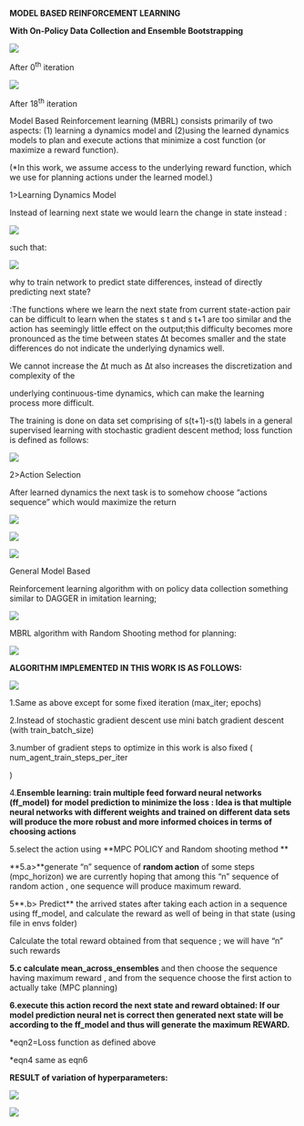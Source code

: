 ﻿**MODEL BASED REINFORCEMENT LEARNING**

**With On-Policy Data Collection and Ensemble Bootstrapping**

![](.//media/itr0.gif)

After 0<sup>th</sup> iteration

![](.//media/itr18.gif)

After 18<sup>th</sup> iteration

Model Based Reinforcement learning (MBRL) consists primarily of two
aspects: (1) learning a dynamics model and (2)using the learned dynamics
models to plan and execute actions that minimize a cost function (or
maximize a reward function).

(\*In this work, we assume access to the underlying reward function,
which we use for planning actions under the learned model.)

1\>Learning Dynamics Model

Instead of learning next state we would learn the change in state
instead :

![](.//media/image3.png)

such that:

![](.//media/image4.png)

why to train network to predict state differences, instead of directly
predicting next state?

:The functions where we learn the next state from current state-action
pair can be difficult to learn when the states s t and s t+1 are too
similar and the action has seemingly little effect on the output;this
difficulty becomes more pronounced as the time between states ∆t becomes
smaller and the state differences do not indicate the underlying
dynamics well.

We cannot increase the ∆t much as ∆t also increases the discretization
and complexity of the

underlying continuous-time dynamics, which can make the learning process
more difficult.

The training is done on data set comprising of s(t+1)-s(t) labels in a
general supervised learning with stochastic gradient descent method;
loss function is defined as follows:

![](.//media/image5.png)

2\>Action Selection

After learned dynamics the next task is to somehow choose “actions
sequence” which would maximize the return

![](.//media/image6.png)

![](.//media/image7.png)

![](.//media/image8.png)

General Model Based

Reinforcement learning algorithm with on policy data collection
something similar to DAGGER in imitation learning;

![](.//media/image9.png)

MBRL algorithm with Random Shooting method for planning:

![](.//media/image10.png)

**ALGORITHM IMPLEMENTED IN THIS WORK IS AS FOLLOWS:**

![](.//media/image11.png)

1.Same as above except for some fixed iteration (max\_iter; epochs)

2.Instead of stochastic gradient descent use mini batch gradient descent
(with train\_batch\_size)

3.number of gradient steps to optimize in this work is also fixed (
num\_agent\_train\_steps\_per\_iter

)

4\.**Ensemble learning: train multiple feed forward neural networks
(ff\_model) for model prediction to minimize the loss : Idea is that
multiple neural networks with different weights and trained on different
data sets will produce the more robust and more informed choices in
terms of choosing actions**

5.select the action using **MPC POLICY and Random shooting method **

**5.a\>**generate “n” sequence of **<span class="underline">random
action</span>** of some steps (mpc\_horizon) we are currently hoping
that among this “n” sequence of random action , one sequence will
produce maximum reward.

5**.b\> Predict** the arrived states after taking each action in a
sequence using ff\_model, and calculate the reward as well of being in
that state (using file in envs folder)

Calculate the total reward obtained from that sequence ; we will have
“n” such rewards

**5.c calculate mean\_across\_ensembles** and then choose the sequence
having maximum reward , and from the sequence choose the first action to
actually take (MPC planning)

**6.**execute this action record the next state and reward obtained**:
If our model prediction neural net is correct then generated next state
will be according to the ff\_model and thus will generate the maximum
REWARD.**

\*eqn2=Loss function as defined above

\*eqn4 same as eqn6

**RESULT of variation of hyperparameters:**

![](.//media/image12.png)

![](.//media/image13.png)
